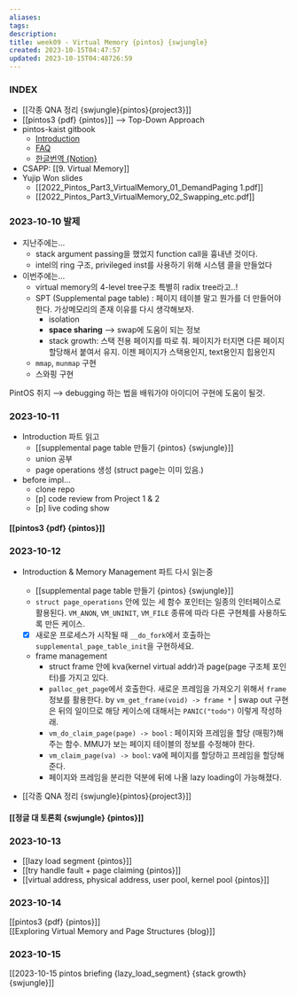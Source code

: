 ```yaml
---
aliases: 
tags: 
description:
title: week09 - Virtual Memory {pintos} {swjungle}
created: 2023-10-15T04:47:57
updated: 2023-10-15T04:48726:59
---
```


### INDEX

- [[각종 QNA 정리 {swjungle}{pintos}{project3}]]
- [[pintos3 {pdf} {pintos}]] ⟶ Top-Down Approach
- pintos-kaist gitbook
	- [Introduction](https://casys-kaist.github.io/pintos-kaist/project3/introduction.html)
	- [FAQ](https://casys-kaist.github.io/pintos-kaist/project3/FAQ.html)
	- [한글번역 {Notion}](https://www.notion.so/PROJECT-3-VIRTUAL-MEMORY-d16fc8d04f4d4829b7e25691a235901c)
- CSAPP: [[9. Virtual Memory]]
- Yujip Won slides
	- [[2022_Pintos_Part3_VirtualMemory_01_DemandPaging 1.pdf]]
	- [[2022_Pintos_Part3_VirtualMemory_02_Swapping_etc.pdf]]



### 2023-10-10 발제

- 지난주에는...
	- stack argument passing을 했었지 function call을 흉내낸 것이다.
	- intel의 ring 구조, privileged inst를 사용하기 위해 시스템 콜을 만들었다
- 이번주에는...
	- virtual memory의 4-level tree구조 특별히 radix tree라고..!
	- SPT (Supplemental page table) : 페이지 테이블 말고 뭔가를 더 만들어야 한다. 가상메모리의 존재 이유를 다시 생각해보자.
		- isolation
		- **space sharing** ⟶ swap에 도움이 되는 정보
		- stack growth: 스택 전용 페이지를 따로 줘. 페이지가 터지면 다른 페이지 할당해서 붙여서 유지. 이젠 페이지가 스택용인지, text용인지 힙용인지
	- `mmap`, `munmap` 구현
	- 스와핑 구현

PintOS 취지 ⟶ debugging 하는 법을 배워가야 아이디어 구현에 도움이 될것.

### 2023-10-11

- Introduction 파트 읽고
	- [[supplemental page table 만들기 {pintos} {swjungle}]]
	- union 공부
	- page operations 생성 (struct page는 이미 있음.)
- before impl...
	- clone repo
	- [p] code review from Project 1 & 2
	- [p] live coding show

#### [[pintos3 {pdf} {pintos}]]

### 2023-10-12

- Introduction & Memory Management 파트 다시 읽는중
	- [[supplemental page table 만들기 {pintos} {swjungle}]]
	- `struct page_operations` 안에 있는 세 함수 포인터는 일종의 인터페이스로 활용된다. `VM_ANON`, `VM_UNINIT`, `VM_FILE` 종류에 따라 다른 구현체를 사용하도록 만든 케이스.
	- [x] 새로운 프로세스가 시작될 때 `__do_fork`에서 호출하는 `supplemental_page_table_init`을 구현하세요.
	- frame management
		- struct frame 안에 kva(kernel virtual addr)과 page(page 구조체 포인터)를 가지고 있다.
		- `palloc_get_page`에서 호출한다. 새로운 프레임을 가져오기 위해서 `frame` 정보를 활용한다. by `vm_get_frame(void) -> frame *` | swap out 구현은 뒤의 일이므로 해당 케이스에 대해서는 `PANIC("todo")` 이렇게 작성하래.
		- `vm_do_claim_page(page) -> bool` : 페이지와 프레임을 할당 (매핑?)해주는 함수. MMU가 보는 페이지 테이블의 정보를 수정해야 한다.
		- `vm_claim_page(va) -> bool`: va에 페이지를 할당하고 프레임을 할당해준다.
		- 페이지와 프레임을 분리한 덕분에 뒤에 나올 lazy loading이 가능해졌다.

- [[각종 QNA 정리 {swjungle}{pintos}{project3}]]

#### [[정글 대 토론회 {swjungle} {pintos}]]

### 2023-10-13

- [[lazy load segment {pintos}]]
- [[try handle fault + page claiming {pintos}]]
- [[virtual address, physical address, user pool, kernel pool {pintos}]]

### 2023-10-14

[[pintos3 {pdf} {pintos}]]  
[[Exploring Virtual Memory and Page Structures {blog}]]

### 2023-10-15

[[2023-10-15 pintos briefing {lazy_load_segment} {stack growth} {swjungle}]]

